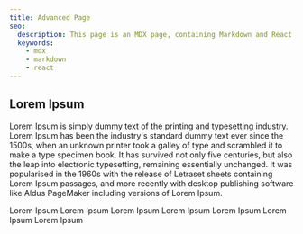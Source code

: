 ```yaml
---
title: Advanced Page
seo:
  description: This page is an MDX page, containing Markdown and React.
  keywords:
    - mdx
    - markdown
    - react
---
```

## Lorem Ipsum

Lorem Ipsum is simply dummy text of the printing and typesetting industry. Lorem Ipsum has been the industry's standard dummy text ever since the 1500s, when an unknown printer took a galley of type and scrambled it to make a type specimen book. It has survived not only five centuries, but also the leap into electronic typesetting, remaining essentially unchanged. It was popularised in the 1960s with the release of Letraset sheets containing Lorem Ipsum passages, and more recently with desktop publishing software like Aldus PageMaker including versions of Lorem Ipsum.

<CodeBlocks>
  <CodeBlock lang="csharp">
    Lorem Ipsum
  </CodeBlock>

  <CodeBlock lang="javascript">
    Lorem Ipsum
  </CodeBlock>

  <CodeBlock lang="go">
    Lorem Ipsum
  </CodeBlock>

  <CodeBlock lang="node">
    Lorem Ipsum
  </CodeBlock>

  <CodeBlock lang="perl">
    Lorem Ipsum
  </CodeBlock>

  <CodeBlock lang="php">
    Lorem Ipsum
  </CodeBlock>

  <CodeBlock lang="ruby">
    Lorem Ipsum
  </CodeBlock>

</CodeBlocks>
